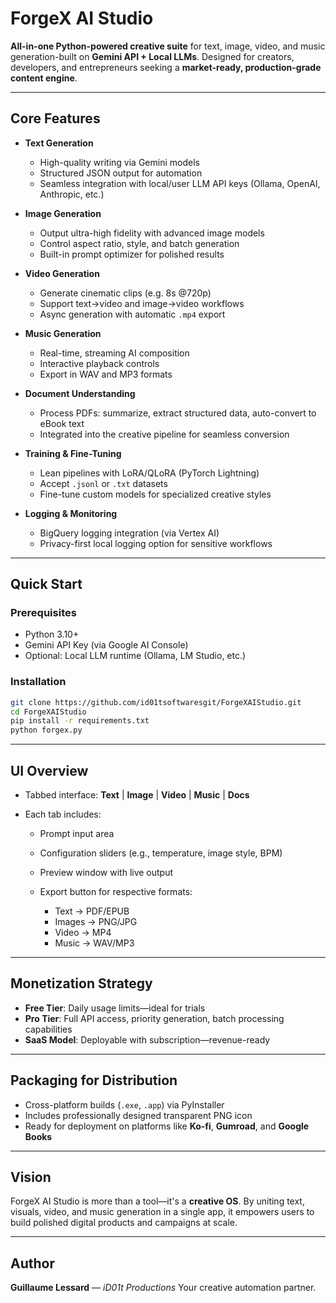 # ForgeX AI Studio

**All-in-one Python-powered creative suite** for text, image, video, and music generation-built on **Gemini API + Local LLMs**. Designed for creators, developers, and entrepreneurs seeking a **market-ready, production-grade content engine**.

---

##  Core Features

- **Text Generation**
  - High-quality writing via Gemini models
  - Structured JSON output for automation
  - Seamless integration with local/user LLM API keys (Ollama, OpenAI, Anthropic, etc.)

- **Image Generation**
  - Output ultra-high fidelity with advanced image models
  - Control aspect ratio, style, and batch generation
  - Built-in prompt optimizer for polished results

- **Video Generation**
  - Generate cinematic clips (e.g. 8s @720p)
  - Support text→video and image→video workflows
  - Async generation with automatic `.mp4` export

- **Music Generation**
  - Real-time, streaming AI composition
  - Interactive playback controls
  - Export in WAV and MP3 formats

- **Document Understanding**
  - Process PDFs: summarize, extract structured data, auto-convert to eBook text
  - Integrated into the creative pipeline for seamless conversion

- **Training & Fine-Tuning**
  - Lean pipelines with LoRA/QLoRA (PyTorch Lightning)
  - Accept `.jsonl` or `.txt` datasets
  - Fine-tune custom models for specialized creative styles

- **Logging & Monitoring**
  - BigQuery logging integration (via Vertex AI)
  - Privacy-first local logging option for sensitive workflows

---

##  Quick Start

### Prerequisites
- Python 3.10+
- Gemini API Key (via Google AI Console)
- Optional: Local LLM runtime (Ollama, LM Studio, etc.)

### Installation
```bash
git clone https://github.com/id01tsoftwaresgit/ForgeXAIStudio.git
cd ForgeXAIStudio
pip install -r requirements.txt
python forgex.py
````

---

## UI Overview

* Tabbed interface: **Text** | **Image** | **Video** | **Music** | **Docs**
* Each tab includes:

  * Prompt input area
  * Configuration sliders (e.g., temperature, image style, BPM)
  * Preview window with live output
  * Export button for respective formats:

    * Text → PDF/EPUB
    * Images → PNG/JPG
    * Video → MP4
    * Music → WAV/MP3

---

## Monetization Strategy

* **Free Tier**: Daily usage limits—ideal for trials
* **Pro Tier**: Full API access, priority generation, batch processing capabilities
* **SaaS Model**: Deployable with subscription—revenue-ready

---

## Packaging for Distribution

* Cross-platform builds (`.exe`, `.app`) via PyInstaller
* Includes professionally designed transparent PNG icon
* Ready for deployment on platforms like **Ko-fi**, **Gumroad**, and **Google Books**

---

## Vision

ForgeX AI Studio is more than a tool—it's a **creative OS**. By uniting text, visuals, video, and music generation in a single app, it empowers users to build polished digital products and campaigns at scale.

---

## Author

**Guillaume Lessard** — *iD01t Productions*
Your creative automation partner.

```

